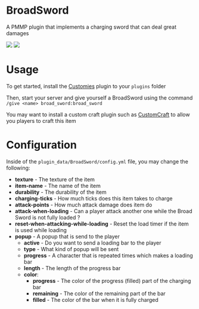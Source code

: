 # BroadSword

A PMMP plugin that implements a charging sword that can deal great damages

[![](https://poggit.pmmp.io/shield.api/BroadSword)](https://poggit.pmmp.io/p/BroadSword)
[![](https://poggit.pmmp.io/shield.dl.total/BroadSword)](https://poggit.pmmp.io/p/BroadSword)

# Usage

To get started, install the [Customies](https://poggit.pmmp.io/p/Customies/) plugin to your `plugins` folder

Then, start your server and give yourself a BroadSword using the command `/give <name> broad_sword:broad_sword`

You may want to install a custom craft plugin such as [CustomCraft](https://poggit.pmmp.io/p/CustomCraft/) to allow you players to craft this item

# Configuration

Inside of the `plugin_data/BroadSword/config.yml` file, you may change the following:

-   **texture** - The texture of the item
-   **item-name** - The name of the item
-   **durability** - The durability of the item
-   **charging-ticks** - How much ticks does this item takes to charge
-   **attack-points** - How much attack damage does item do
-   **attack-when-loading** - Can a player attack another one while the Broad Sword is not fully loaded ?
-   **reset-when-attacking-while-loading** - Reset the load timer if the item is used while loading
-   **popup** - A popup that is send to the player
    -   **active** - Do you want to send a loading bar to the player
    -   **type** - What kind of popup will be sent
    -   **progress** - A character that is repeated <length> times which makes a loading bar
    -   **length** - The length of the progress bar
    -   **color**:
        -   **progress** - The color of the progress (filled) part of the charging bar
        -   **remaining** - The color of the remaining part of the bar
        -   **filled** - The color of the bar when it is fully charged
